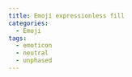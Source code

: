 ```yaml
---
title: Emoji expressionless fill
categories:
  - Emoji
tags:
  - emoticon
  - neutral
  - unphased
---
```

